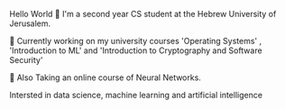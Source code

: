 Hello World 👋
I'm a second year CS student at the Hebrew University of Jerusalem.

🥊 Currently working on my university courses 'Operating Systems' , 'Introduction to ML' and 'Introduction to Cryptography and Software Security'

🌱 Also Taking an online course of Neural Networks.

Intersted in data science, machine learning and artificial intelligence


